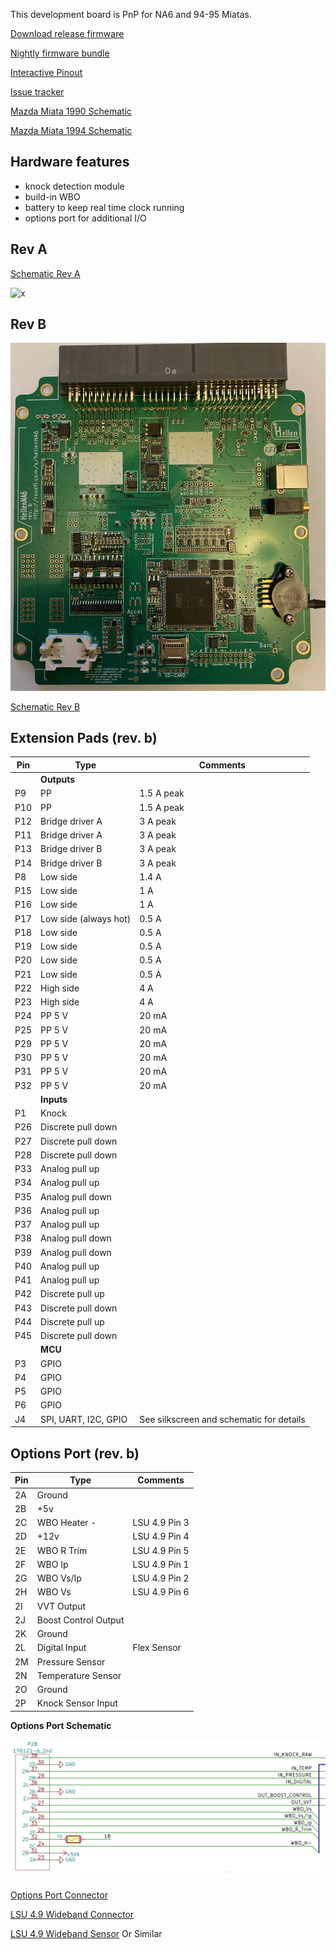 This development board is PnP for NA6 and 94-95 Miatas.

[Download release firmware](https://github.com/rusefi/rusefi/releases/latest/download/rusefi_bundle_hellenNA6.zip)

[Nightly firmware bundle](https://rusefi.com/build_server/rusefi_bundle_hellenNA6.zip)

[Interactive Pinout](https://rusefi.com/docs/pinouts/hellen/hellen64_miataNA6_94/)

[Issue tracker](https://github.com/rusefi/hellenNA6_issues)

[Mazda Miata 1990 Schematic](Mazda-Miata-1990)

[Mazda Miata 1994 Schematic](Mazda-Miata-1994)

## Hardware features

* knock detection module
* build-in WBO
* battery to keep real time clock running
* options port for additional I/O

## **Rev A**

[Schematic Rev A](Hardware/Hellen/hellen64_miataNA6_94-a-schematic.pdf)

![x](Hardware/Hellen/hellen64na6-a.jpg)

## **Rev B**

![x](Hardware/Hellen/hellen64na6-b.jpeg)

[Schematic Rev B](Hardware/Hellen/hellen64_miataNA6_94-b-schematic.pdf)

## Extension Pads (rev. b)

| Pin | Type | Comments |
|---|---|---|
||**Outputs**||
| P9 | PP | 1.5 A peak |
| P10 | PP | 1.5 A peak |
| P12 | Bridge driver A | 3 A peak |
| P11 | Bridge driver A | 3 A peak |
| P13 | Bridge driver B | 3 A peak |
| P14 | Bridge driver B | 3 A peak |
| P8 | Low side | 1.4 A |
| P15 | Low side | 1 A |
| P16 | Low side | 1 A |
| P17 | Low side (always hot) | 0.5 A |
| P18 | Low side | 0.5 A |
| P19 | Low side | 0.5 A |
| P20 | Low side | 0.5 A |
| P21 | Low side | 0.5 A |
| P22 | High side | 4 A |
| P23 | High side | 4 A |
| P24 | PP 5 V | 20 mA |
| P25 | PP 5 V | 20 mA |
| P29 | PP 5 V | 20 mA |
| P30 | PP 5 V | 20 mA |
| P31 | PP 5 V | 20 mA |
| P32 | PP 5 V | 20 mA |
|   | **Inputs** |   |
| P1 | Knock | |
| P26 | Discrete pull down | |
| P27 | Discrete pull down | | 
| P28 | Discrete pull down | |
| P33 | Analog pull up | |
| P34 | Analog pull up | |
| P35 | Analog pull down | |
| P36 | Analog pull up | |
| P37 | Analog pull up| |
| P38 | Analog pull down | |
| P39 | Analog pull down | |
| P40 | Analog pull up | |
| P41 | Analog pull up | |
| P42 | Discrete pull up | |
| P43 | Discrete pull down | | 
| P44 | Discrete pull up | |
| P45 | Discrete pull down | | 
|   | **MCU** |   |
| P3 | GPIO | | 
| P4 | GPIO | | 
| P5 | GPIO | | 
| P6 | GPIO | | 
| J4 | SPI, UART, I2C, GPIO | See silkscreen and schematic for details | 

## Options Port (rev. b)

| Pin | Type | Comments |
|---|---|---|
| 2A | Ground | |
| 2B | +5v | |
| 2C | WBO Heater - | LSU 4.9 Pin 3 |
| 2D | +12v | LSU 4.9 Pin 4 |
| 2E | WBO R Trim | LSU 4.9 Pin 5 |
| 2F | WBO Ip | LSU 4.9 Pin 1 |
| 2G | WBO Vs/Ip | LSU 4.9 Pin 2 |
| 2H | WBO Vs | LSU 4.9 Pin 6 |
| 2I | VVT Output | |
| 2J | Boost Control Output | |
| 2K | Ground | |
| 2L | Digital Input | Flex Sensor |
| 2M | Pressure Sensor | |
| 2N | Temperature Sensor | |
| 2O | Ground | |
| 2P | Knock Sensor Input | |

**Options Port Schematic**

![x](Hardware/Hellen/H64b-Options.jpg)

[Options Port Connector](https://www.bmotorsports.com/shop/product_info.php/products_id/3460?osCsid=ru4mqe3g51skdvoflufkdpao00)

[LSU 4.9 Wideband Connector](https://www.bmotorsports.com/shop/product_info.php/products_id/2081)

[LSU 4.9 Wideband Sensor](https://www.bmotorsports.com/shop/product_info.php/products_id/1645) Or Similar
